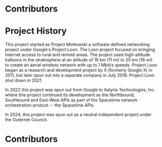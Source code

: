 # Contributors

# Project History

This project started as Project Minkowski a software defined networking project under Google's Project Loon. The Loon project focused on bringing Internet access to rural and remote areas. The project used high-altitude balloons in the stratosphere at an altitude of 18 km (11 mi) to 25 km (16 mi) to create an aerial wireless network with up to 1 Mbit/s speeds. Project Loon began as a research and development project by X (formerly Google X) in 2011, but later spun out into a separate company in July 2018. Project Loon shut down in 2021.

In 2022 this project was spun out from Google to Aalyria Technologies, Inc. where this project continued its development as the Northbound, Southbound and East-West APIs as part of the Spacetime network orchestration product -- the Spacetime APIs. 

In 2024, this project was spun out as a neutral independent project under the Outernet Council.

# Contributors

